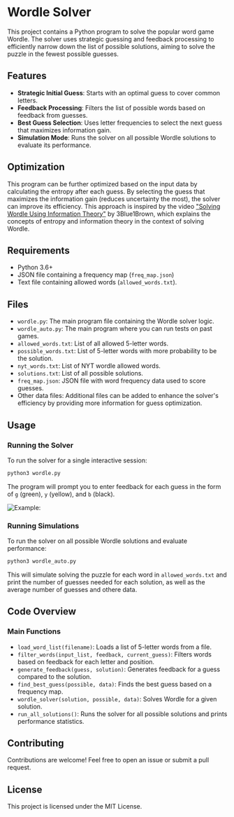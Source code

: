 # Wordle Solver

This project contains a Python program to solve the popular word game Wordle. The solver uses strategic guessing and feedback processing to efficiently narrow down the list of possible solutions, aiming to solve the puzzle in the fewest possible guesses. 

## Features

- **Strategic Initial Guess**: Starts with an optimal guess to cover common letters.
- **Feedback Processing**: Filters the list of possible words based on feedback from guesses.
- **Best Guess Selection**: Uses letter frequencies to select the next guess that maximizes information gain.
- **Simulation Mode**: Runs the solver on all possible Wordle solutions to evaluate its performance.

## Optimization

This program can be further optimized based on the input data by calculating the entropy after each guess. By selecting the guess that maximizes the information gain (reduces uncertainty the most), the solver can improve its efficiency. This approach is inspired by the video ["Solving Wordle Using Information Theory"](https://www.youtube.com/watch?v=v68zYyaEmEA) by 3Blue1Brown, which explains the concepts of entropy and information theory in the context of solving Wordle.

## Requirements

- Python 3.6+
- JSON file containing a frequency map (`freq_map.json`)
- Text file containing allowed words (`allowed_words.txt`).

## Files

- `wordle.py`: The main program file containing the Wordle solver logic.
- `wordle_auto.py`: The main program where you can run tests on past games.
- `allowed_words.txt`: List of all allowed 5-letter words.
- `possible_words.txt`: List of 5-letter words with more probability to be the solution.
- `nyt_words.txt`: List of NYT wordle allowed words.
- `solutions.txt`: List of all possible solutions.
- `freq_map.json`: JSON file with word frequency data used to score guesses.
- Other data files: Additional files can be added to enhance the solver's efficiency by providing more information for guess optimization.

## Usage

### Running the Solver

To run the solver for a single interactive session:

```sh
python3 wordle.py
```

The program will prompt you to enter feedback for each guess in the form of `g` (green), `y` (yellow), and `b` (black).

![Example:](wordle.gif)

### Running Simulations

To run the solver on all possible Wordle solutions and evaluate performance:

```sh
python3 wordle_auto.py
```

This will simulate solving the puzzle for each word in `allowed_words.txt` and print the number of guesses needed for each solution, as well as the average number of guesses and othere data.

## Code Overview

### Main Functions

- `load_word_list(filename)`: Loads a list of 5-letter words from a file.
- `filter_words(input_list, feedback, current_guess)`: Filters words based on feedback for each letter and position.
- `generate_feedback(guess, solution)`: Generates feedback for a guess compared to the solution.
- `find_best_guess(possible, data)`: Finds the best guess based on a frequency map.
- `wordle_solver(solution, possible, data)`: Solves Wordle for a given solution.
- `run_all_solutions()`: Runs the solver for all possible solutions and prints performance statistics.

## Contributing

Contributions are welcome! Feel free to open an issue or submit a pull request.

## License

This project is licensed under the MIT License.
